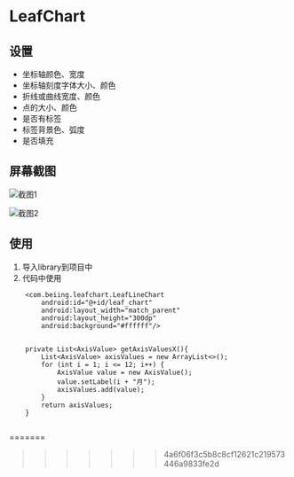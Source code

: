 # LeafChart


## 设置
-  坐标轴颜色、宽度
-  坐标轴刻度字体大小、颜色
-  折线或曲线宽度、颜色
-  点的大小、颜色
-  是否有标签
-  标签背景色、弧度
-  是否填充



## 屏幕截图
![截图1](https://github.com/LineChen/LeafChart/blob/master/screenshot/cubic_filled.png)

![截图2](https://github.com/LineChen/LeafChart/blob/master/screenshot/fold_not_filled.png)

## 使用

1. 导入library到项目中
2. 代码中使用

```
    <com.beiing.leafchart.LeafLineChart
        android:id="@+id/leaf_chart"
        android:layout_width="match_parent"
        android:layout_height="300dp"
        android:background="#ffffff"/>


    private List<AxisValue> getAxisValuesX(){
        List<AxisValue> axisValues = new ArrayList<>();
        for (int i = 1; i <= 12; i++) {
            AxisValue value = new AxisValue();
            value.setLabel(i + "月");
            axisValues.add(value);
        }
        return axisValues;
    }


```













































=======
>>>>>>> 4a6f06f3c5b8c8cf12621c219573446a9833fe2d
